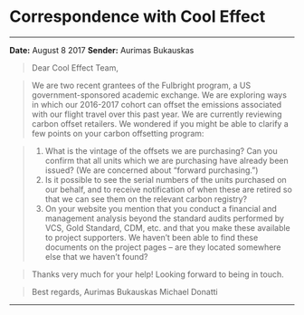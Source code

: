 # Correspondence with Cool Effect

---

**Date:** August 8 2017
**Sender:** Aurimas Bukauskas

>Dear Cool Effect Team,

>We are two recent grantees of the Fulbright program, a US government-sponsored academic exchange. We are exploring ways in which our 2016-2017 cohort can offset the emissions associated with our flight travel over this past year. We are currently reviewing carbon offset retailers. We wondered if you might be able to clarify a few points on your carbon offsetting program:

>1.	What is the vintage of the offsets we are purchasing? Can you confirm that all units which we are purchasing have already been issued? (We are concerned about “forward purchasing.”)
>2.	Is it possible to see the serial numbers of the units purchased on our behalf, and to receive notification of when these are retired so that we can see them on the relevant carbon registry?
>3.	On your website you mention that you conduct a financial and management analysis beyond the standard audits performed by VCS, Gold Standard, CDM, etc. and that you make these available to project supporters. We haven’t been able to find these documents on the project pages – are they located somewhere else that we haven’t found?

>Thanks very much for your help! Looking forward to being in touch.

>Best regards,
>Aurimas Bukauskas
>Michael Donatti

---
